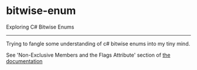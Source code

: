 bitwise-enum
============

Exploring C# Bitwise Enums

----
Trying to fangle some understanding of c# bitwise enums into my tiny mind. 


See 'Non-Exclusive Members and the Flags Attribute' section of [the documentation](http://msdn.microsoft.com/en-us/library/System.Enum.aspx)
